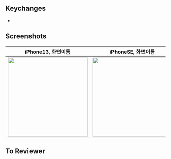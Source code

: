 ## Keychanges
- 


## Screenshots
|iPhone13, 화면이름|iPhoneSE, 화면이름|
|---|---|
|<img src = "" width = 250> | <img src = "" width = 250>


## To Reviewer

